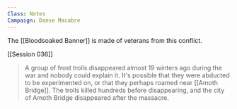 ```yaml
---
Class: Notes
Campaign: Danse Macabre
---
```

The [[Bloodsoaked Banner]] is made of veterans from this conflict.

[[Session 036]]
>A group of frost trolls disappeared almost 19 winters ago during the war and nobody could explain it. It's possible that they were abducted to be experimented on, or that they perhaps roamed near [[Amoth Bridge]]. The trolls killed hundreds before disappearing, and the city of Amoth Bridge disappeared after the massacre.